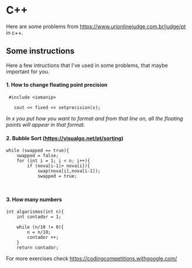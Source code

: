 # C++
Here are some problems from https://www.urionlinejudge.com.br/judge/pt in c++.


## Some instructions

Here a few intructions that I've used in some problems, that maybe important for you.

#### 1. How to change floating point precision

```
 #include <iomanip>

   cout << fixed << setprecision(x);
```
  
_In x you put how you want to format and from that line on, all the floating points will appear in that format._


#### 2. Bubble Sort  (https://visualgo.net/pt/sorting)

```
while (swapped == true){
    swapped = false;
    for (int i = 1; i < n; i++){
        if (nova[i-1]> nova[i]){
            swap(nova[i],nova[i-1]);
            swapped = true;
                    
                
 ```
 
 #### 3. How many numbers
 
```
int algarismos(int n){  
    int contador = 1;

    while (n/10 != 0){
        n = n/10;
        contador ++;
    }
	return contador;
 ```
 
 
 For more exercises check https://codingcompetitions.withgoogle.com/ 

